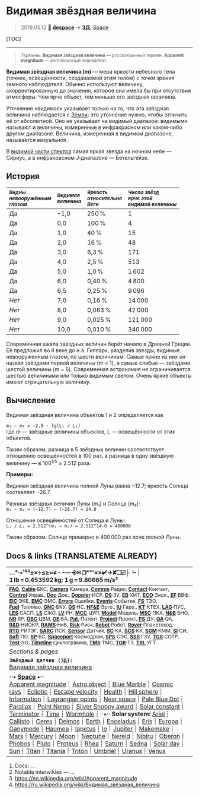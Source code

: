 # Видимая звёздная величина
> 2019.05.12 **[🚀](../index/index.md) [despace](index.md)** → **[ЗД](sensor.md)**, [Space](index.md)

[TOC]

---

> <small>*Термины:* **Видимая звёздная величина** — русскоязычный термин. **Apparent magnitude** — англоязычный эквивалент.</small>

**Видимая звёздная величина (m)** — мера яркости небесного тела (точнее, освещённости, создаваемой этим телом) с точки зрения земного наблюдателя. Обычно используют величину, скорректированную до значения, которое она имела бы при отсутствии атмосферы. Чем ярче объект, тем меньше его звёздная величина.

Уточнение «видимая» указывает только на то, что эта звёздная величина наблюдается с [Земли](earth.md); это уточнение нужно, чтобы отличить её от абсолютной. Оно не указывает на видимый диапазон: видимыми называют и величины, измеренные в инфракрасном или каком‑либо другом диапазоне. Величина, измеренная в видимом диапазоне, называется визуальной.

В [видимой части спектра](rf.md) самая яркая звезда на ночном небе — Сириус, а в инфракрасном J‑диапазоне — Бетельгейзе.



## История
|*<small>Видны<br> невооружённым<br> глазом</small>*|*<small>Видимая<br> величина</small>*|*<small>Яркость<br> относительно<br> Веги</small>*|*<small>Число звёзд<br> ярче этой<br> видимой величины</small>*|
|:--|:--|:--|:--|
| Да  |  −1,0  |  250 %  |  1  |
| Да  |  0,0  |  100 %  |  4  |
| Да  |  1,0  |  40 %  |  15  |
| Да  |  2,0  |  16 %  |  48  |
| Да  |  3,0  |  6,3 %  |  171  |
| Да  |  4,0  |  2,5 %  |  513  |
| Да  |  5,0  |  1,0 %  |  1 602  |
| Да  |  6,0  |  0,40 %  |  4 800  |
| Да  |  6,5  |  0,25 %  |  9 096  |
|*Нет*  |  7,0  |  0,16 %  |  14 000  |
|*Нет*  |  8,0  |  0,063 %  |  42 000  |
|*Нет*  |  9,0  |  0,025 %  |  121 000  |
|*Нет*  |  10,0  |  0,010 %  |  340 000  |

Современная шкала звёздных величин берёт начало в Древней Греции. Её предложил во II веке до н.э. Гиппарх, разделив звезды, видимые невооруженным глазом, по шести величинам. Самые яркие из них он назвал звёздами первой величины (m = 1), а самые слабые — звёздами шестой величины (m = 6). Современная астрономия не ограничивается шестью величинами или только видимым светом. Очень яркие объекты имеют отрицательную величину.



## Вычисление
Видимая звёздная величина объектов 1 и 2 определяется как

`m₁ − m₂ = −2.5 · lg(L₁ / L₂)`  
где m — звёздные величины объектов, L — освещённости от этих объектов.

Таким образом, разница в 5 звёздных величин соответствует отношению освещённостей в 100 раз, а разница в одну звёздную величину — в 100<sup>1/5</sup> ≈ 2.512 раза.

**Примеры:**

Видимая звёздная величина полной Луны равна −12.7; яркость Солнца составляет −26.7.

Разница звёздных величин Луны (m₁) и Солнца (m₂):  
`m₁ − m₂ = (−12.7) − (−26.7) = 14.0`

Отношение освещённостей от Солнца и Луны:  
`L₁ / L₂ = 2.512^(m₁ − m₂) = 2.512^14.0 = 400000`

Таким образом, Солнце примерно в 400 000 раз ярче полной Луны.



<p style="page-break-after:always"> </p>

## Docs & links (TRANSLATEME ALREADY)
|…°·•¹²³±×÷≤≥≈≠ ‑ −— ⎆✉ ❐“”’«»✔→✘☐☑├┕┆ 1 lb = 0.453592 kg; 1 g = 9.80665 m/s²|
|:--|
|<small>**[FAQ](faq.md)**, **[Cable](cable.md)**·БКС, **[Camera](camera.md)**·Камера, **[Comms](comms.md)**·Радио, **[Contact](contact.md)**·Контакт, **[Control](control.md)**·Управ., **[Doc](doc.md)**·Док., **[Doppler](doppler.md)**·ИСР, **[DS](ds.md)**·ЗУ, **[EB](eb.md)**·ХИТ, **[ECO](ecology.md)**·Экол., **[EF](ef.md)**·ВВФ, **[ElC](elc.md)**·ЭКБ, **[EMC](emc.md)**·ЭМС, **[Errors](error.md)**·Ошибки, **[Events](event.md)**·События, **[FS](fs.md)**·ТЭО, **[Fuel](fuel.md)**·Топливо, **[GNC](gnc.md)**·БКУ, **[GS](scs.md)**·НС, **[HF&E](hfe.md)**·Эрго., **[IU](iu.md)**·Гиро., **[KT](kt.md)**·КТЕХ, **[LAG](lag.md)**·ПУC, **[LES](les.md)**·САСП, **[LS](ls.md)**·СЖО, **[LV](lv.md)**·РН, **[MCC](mcc.md)**·ЦУП, **[Model](model.md)**·Модель, **[MSC](sc.md)**·ПКА, **[N&B](nnb.md)**·БНО, **[NR](nr.md)**·ЯР, **[OBC](obc.md)**·ЦВМ, **[OE](oe.md)**·БА, **[Pat.](патент.md)**·Патент, **[Project](project.md)**·Проект, **[PS](ps.md)**·ДУ, **[QA](quality.md)**·QA, **[R&D](rnd.md)**·НИОКР, **[RAMS](rams.md)**·НиБ, **[Risk](risk.md)**·Риск, **[Robot](robotics.md)**·Робот, **[Rover](rover.md)**·Планетоход, **[RTG](rtg.md)**·РИТЭГ, **[SARC](sarc.md)**·ПСК, **[Sensor](sensor.md)**·Датчик, **[SC](sc.md)**·КА, **[SCS](scs.md)**·КК, **[SGM](sgm.md)**·КММ, **[SI](si.md)**·СИ, **[Soft](soft.md)**·ПО, **[SP](sp.md)**·БС, **[Spaceport](spaceport.md)**·Космодром, **[SPS](sps.md)**·СЭС, **[SSS](sss.md)**·ГЗУ, **[TCS](tcs.md)**·СОТР, **[Test](test.md)**·ЭО, **[Timeline](timeline.md)**·Циклограмма, **[TMS](tms.md)**·ТМС, **[TOR](tor.md)**·ТЗ, **[TRL](trl.md)**·УГТ</small>|
|*Sections & pages*|
|**`Звёздный датчик (ЗД):`**<br> [Видимая звёздная величина](app_mag.md) |
|**··• [Space](index.md) •··**<br> [Apparent magnitude](app_mag.md) ┊ [Astro.object](aob.md) ┊ [Blue Marble](blue_marble.md) ┊ [Cosmic rays](cr.md) ┊ [Ecliptic](ecliptic.md) ┊ [Escape velocity](esc_vel.md) ┊ [Health](health.md) ┊ [Hill sphere](hill_sphere.md) ┊ [Information](info.md) ┊ [Lagrangian points](l_points.md) ┊ [Near space](near_sys.md) ┊ [Pale Blue Dot](pale_blue_dot.md) ┊ [Parallax](parallax.md) ┊ [Point Nemo](point_nemo.md) ┊ [Silver Snoopy award](silver_snoopy_award.md) ┊ [Solar constant](solar_const.md) ┊ [Terminator](terminator.md) ┊ [Time](time.md) ┊ [Wormhole](wormhole.md) ┊ ··•·· **Solar system:** [Ariel](ariel.md) ┊ [Callisto](callisto.md) ┊ [Ceres](ceres.md) ┊ [Deimos](deimos.md) ┊ [Earth](earth.md) ┊ [Enceladus](enceladus.md) ┊ [Eris](eris.md) ┊ [Europa](europa.md) ┊ [Ganymede](ganymede.md) ┊ [Haumea](haumea.md) ┊ [Iapetus](iapetus.md) ┊ [Io](io.md) ┊ [Jupiter](jupiter.md) ┊ [Makemake](makemake.md) ┊ [Mars](mars.md) ┊ [Mercury](mercury.md) ┊ [Moon](moon.md) ┊ [Neptune](neptune.md) ┊ [Nereid](nereid.md) ┊ [Nibiru](nibiru.md) ┊ [Oberon](oberon.md) ┊ [Phobos](phobos.md) ┊ [Pluto](pluto.md) ┊ [Proteus](proteus.md) ┊ [Rhea](rhea.md) ┊ [Saturn](saturn.md) ┊ [Sedna](sedna.md) ┊ [Solar day](solar_day.md) ┊ [Sun](sun.md) ┊ [Titan](titan.md) ┊ [Titania](titania.md) ┊ [Triton](triton.md) ┊ [Umbriel](umbriel.md) ┊ [Uranus](uranus.md) ┊ [Venus](venus.md)|

   1. Docs: …
   1. Notable interwikies — …
   1. <https://en.wikipedia.org/wiki/Apparent_magnitude>
   1. <https://ru.wikipedia.org/wiki/Видимая_звёздная_величина>

